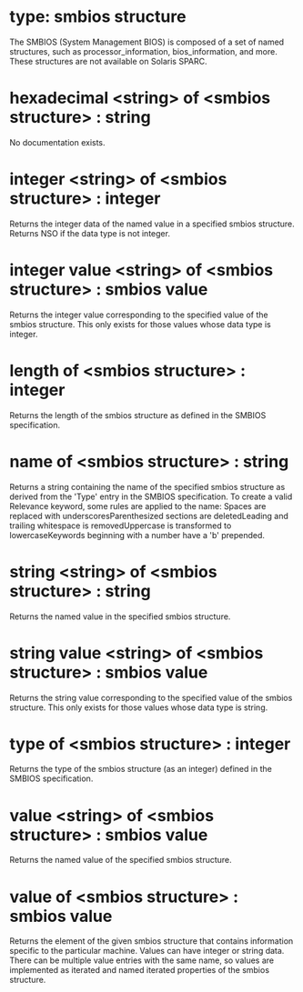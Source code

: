# type: smbios structure

The SMBIOS (System Management BIOS) is composed of a set of named structures, such as processor_information, bios_information, and more. These structures are not available on Solaris SPARC.

# hexadecimal &lt;string&gt; of &lt;smbios structure&gt; : string

No documentation exists.

# integer &lt;string&gt; of &lt;smbios structure&gt; : integer

Returns the integer data of the named value in a specified smbios structure. Returns NSO if the data type is not integer.

# integer value &lt;string&gt; of &lt;smbios structure&gt; : smbios value

Returns the integer value corresponding to the specified value of the smbios structure. This only exists for those values whose data type is integer.

# length of &lt;smbios structure&gt; : integer

Returns the length of the smbios structure as defined in the SMBIOS specification.

# name of &lt;smbios structure&gt; : string

Returns a string containing the name of the specified smbios structure as derived from the &#39;Type&#39; entry in the SMBIOS specification. To create a valid Relevance keyword, some rules are applied to the name: Spaces are replaced with underscoresParenthesized sections are deletedLeading and trailing whitespace is removedUppercase is transformed to lowercaseKeywords beginning with a number have a &#39;b&#39; prepended.

# string &lt;string&gt; of &lt;smbios structure&gt; : string

Returns the named value in the specified smbios structure.

# string value &lt;string&gt; of &lt;smbios structure&gt; : smbios value

Returns the string value corresponding to the specified value of the smbios structure. This only exists for those values whose data type is string.

# type of &lt;smbios structure&gt; : integer

Returns the type of the smbios structure (as an integer) defined in the SMBIOS specification.

# value &lt;string&gt; of &lt;smbios structure&gt; : smbios value

Returns the named value of the specified smbios structure.

# value of &lt;smbios structure&gt; : smbios value

Returns the element of the given smbios structure that contains information specific to the particular machine. Values can have integer or string data. There can be multiple value entries with the same name, so values are implemented as iterated and named iterated properties of the smbios structure.
